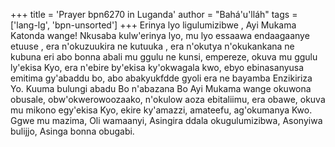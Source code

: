 +++
title = 'Prayer bpn6270 in Luganda'
author = "Bahá'u'lláh"
tags = ['lang-lg', 'bpn-unsorted']
+++
Erinya lyo ligulumizibwe , Ayi Mukama Katonda wange!  Nkusaba kulw'erinya lyo, mu lyo essaawa endaagaanye etuuse , era n'okuzuukira ne kutuuka , era n'okutya n'okukankana ne kubuna eri abo bonna abali mu ggulu ne kunsi, empereze, okuva mu ggulu ly'ekisa Kyo, era n'ebire by'ekisa ky'okwagala kwo, ebyo ebinasanyusa emitima gy'abaddu bo, abo abakyukfdde gyoli era ne bayamba Enzikiriza Yo.
Kuuma bulungi abadu Bo n'abazana Bo Ayi Mukama wange okuwona obusale, obw'okwerowoozaako, n'okulow aoza ebitaliimu, era obawe, okuva mu mikono egy'ekisa Kyo, ekire ky'amazzi, amateefu, ag'okumanya Kwo.
Ggwe mu mazima, Oli wamaanyi, Asingira ddala okugulumizibwa, Asonyiwa bulijjo, Asinga bonna obugabi.
